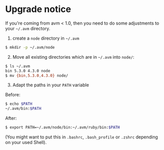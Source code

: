 # Upgrade notice

If you're coming from avm < 1.0, then you need to do some adjustments to your `~/.avm` directory.

1. create a `node` directory in `~/.avm`

```bash
$ mkdir -p ~/.avm/node
```

2. Move all existing directories which are in `~/.avm` into `node/`:

```bash
$ ls ~/.avm
bin 5.3.0 4.3.0 node
$ mv {bin,5.3.0,4.3.0} node/
```

3. Adapt the paths in your `PATH` variable

Before:
```bash
$ echo $PATH
~/.avm/bin:$PATH
```
After:
```bash
$ export PATH=~/.avm/node/bin:~/.avm/ruby/bin:$PATH
```
(You might want to put this in `.bashrc`, `.bash_profile` or `.zshrc` depending on your used Shell).

